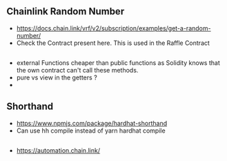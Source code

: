 
# 

## Chainlink Random Number 

- https://docs.chain.link/vrf/v2/subscription/examples/get-a-random-number/
- Check the Contract present here. This is used in the Raffle Contract


## 
- external Functions cheaper than public functions as Solidity knows that the own contract can't call these methods. 
- pure vs view in the getters ? 
- 

## Shorthand 
- https://www.npmjs.com/package/hardhat-shorthand
- Can use hh compile instead of yarn hardhat compile 

##
- https://automation.chain.link/



